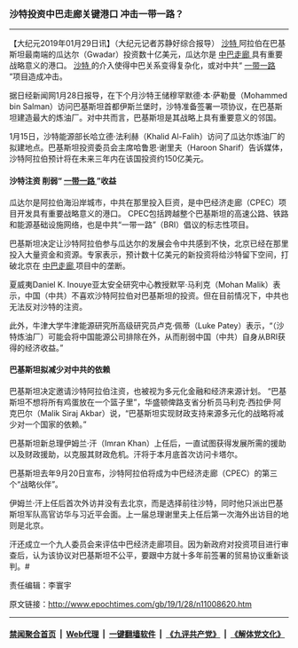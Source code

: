 ### 沙特投资中巴走廊关键港口 冲击一带一路？
------------------------

<p>
 【大纪元2019年01月29日讯】（大纪元记者苏静好综合报导）
 <a href="http://www.epochtimes.com/gb/tag/%E6%B2%99%E7%89%B9.html">
  沙特
 </a>
 阿拉伯在巴基斯坦最南端的瓜达尔（Gwadar）投资数十亿美元，瓜达尔是
 <a href="http://www.epochtimes.com/gb/tag/%E4%B8%AD%E5%B7%B4%E8%B5%B0%E5%BB%8A.html">
  中巴走廊
 </a>
 具有重要战略意义的港口。
 <a href="http://www.epochtimes.com/gb/tag/%E6%B2%99%E7%89%B9.html">
  沙特
 </a>
 的介入使得中巴关系变得复杂化，或对中共“
 <a href="http://www.epochtimes.com/gb/tag/%E4%B8%80%E5%B8%A6%E4%B8%80%E8%B7%AF.html">
  一带一路
 </a>
 ”项目造成冲击。
</p>
<p>
 据日经新闻网1月28日报导，在下个月沙特王储穆罕默德‧本‧萨勒曼（Mohammed bin Salman）访问巴基斯坦首都伊斯兰堡时，沙特准备签署一项协议，在巴基斯坦建造最大的炼油厂。对中共而言，巴基斯坦是其战略上具有重要意义的邻国。
</p>
<p>
 1月15日，沙特能源部长哈立德‧法利赫（Khalid Al-Falih）访问了瓜达尔炼油厂的拟建地点。巴基斯坦投资委员会主席哈鲁恩‧谢里夫（Haroon Sharif）告诉媒体，沙特阿拉伯预计将在未来三年内在该国投资约150亿美元。
</p>
<h4>
 沙特注资 削弱“
 <a href="http://www.epochtimes.com/gb/tag/%E4%B8%80%E5%B8%A6%E4%B8%80%E8%B7%AF.html">
  一带一路
 </a>
 ”收益
</h4>
<p>
 瓜达尔是阿拉伯海沿岸城市，中共在那里投入巨资，是中巴经济走廊（CPEC）项目开发具有重要战略意义的港口。 CPEC包括跨越整个巴基斯坦的高速公路、铁路和能源基础设施网络，也是中共“一带一路”（BRI）倡议的标志性项目。
</p>
<p>
 巴基斯坦决定让沙特阿拉伯参与瓜达尔的发展会令中共感到不快，北京已经在那里投入大量资金和资源。专家表示，预计数十亿美元的新投资将给沙特留下空间，打破北京在
 <a href="http://www.epochtimes.com/gb/tag/%E4%B8%AD%E5%B7%B4%E8%B5%B0%E5%BB%8A.html">
  中巴走廊
 </a>
 项目中的垄断。
</p>
<p>
 夏威夷Daniel K. Inouye亚太安全研究中心教授默罕‧马利克（Mohan Malik）表示，中国（中共）不喜欢沙特阿拉伯对巴基斯坦的投资。但在目前情况下，中共也无法反对沙特的注资。
</p>
<p>
 此外，牛津大学牛津能源研究所高级研究员卢克‧佩蒂（Luke Patey）表示，“（沙特炼油厂）可能会将中国能源公司排除在外，从而削弱中国（中共）自身从BRI获得的经济收益。”
</p>
<h4>
 巴基斯坦拟减少对中共的依赖
</h4>
<p>
 巴基斯坦决定邀请沙特阿拉伯注资，也被视为多元化金融和经济来源计划。 “巴基斯坦不想将所有鸡蛋放在一个篮子里”，华盛顿俾路支省分析员马利克‧西拉伊‧阿克巴尔（Malik Siraj Akbar）说，“巴基斯坦实现财政支持来源多元化的战略将减少对一个国家的依赖。”
</p>
<p>
 巴基斯坦新总理伊姆兰‧汗（Imran Khan）上任后，一直试图获得发展所需的援助以及财政援助，以克服其财政危机。汗将于本月底首次访问卡塔尔。
</p>
<p>
 巴基斯坦去年9月20日宣布，沙特阿拉伯将成为中巴经济走廊（CPEC）的第三个“战略伙伴”。
</p>
<p>
 伊姆兰‧汗上任后首次外访并没有去北京，而是选择前往沙特，同时他只派出巴基斯坦军队高官访华与习近平会面。上一届总理谢里夫上任后第一次海外出访目的地则是北京。
</p>
<p>
 汗还成立一个九人委员会来评估中巴经济走廊项目。因为新政府对投资项目进行审查后，认为该协议对巴基斯坦不公平，要跟中方就十多年前签署的贸易协议重新谈判。#
</p>
<p>
 责任编辑：李寰宇
</p>

原文链接：http://www.epochtimes.com/gb/19/1/28/n11008620.htm


------------------------
#### [禁闻聚合首页](https://github.com/gfw-breaker/banned-news/blob/master/README.md) &nbsp;|&nbsp; [Web代理](https://github.com/gfw-breaker/open-proxy/blob/master/README.md) &nbsp;|&nbsp; [一键翻墙软件](https://github.com/gfw-breaker/nogfw/blob/master/README.md) &nbsp;|&nbsp; [《九评共产党》](https://github.com/gfw-breaker/9ping.md/blob/master/README.md#九评之一评共产党是什么) &nbsp;|&nbsp; [《解体党文化》](https://github.com/gfw-breaker/jtdwh.md/blob/master/README.md#绪论)